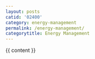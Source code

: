 ```yaml
---
layout: posts
catid: '02400'
category: energy-management
permalink: /energy-management/
categorytitle: Energy Management
---
```


{{ content }}